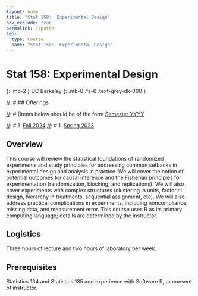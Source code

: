 ```yaml
---
layout: home
title: "Stat 158:  Experimental Design"
nav_exclude: true
permalink: /:path/
seo:
  type: Course
  name: "Stat 158:  Experimental Design"
---
```


# Stat 158:  Experimental Design
{: .mb-2 }
UC Berkeley
{: .mb-0 .fs-6 .text-grey-dk-000 }


[//]: # ## Offerings

[//]: # (Items below should be of the form [Semester YYYY](semester-year)

[//]: # (Notably the paths should not have leading slashes in real sites.)

[//]: # 1. [Fall 2024](/fall-2024)
[//]: # 1. [Spring 2023](/spring-2023)

## Overview

This course will review the statistical foundations of randomized experiments and study principles for addressing common setbacks in experimental design and analysis in practice. We will cover the notion of potential outcomes for causal inference and the Fisherian principles for experimentation (randomization, blocking, and replications). We will also cover experiments with complex structures (clustering in units, factorial design, hierarchy in treatments, sequential assignment, etc). We will also address practical complications in experiments, including noncompliance, missing data, and measurement error. This course uses R as its primary computing language; details are determined by the instructor.


## Logistics

Three hours of lecture and two hours of laboratory per week. 

## Prerequisites

Statistics 134 and Statistics 135 and experience with Software R, or consent of instructor.
